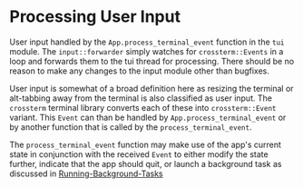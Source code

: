 # Processing User Input

User input handled by the `App.process_terminal_event` function in the `tui` module. The `input::forwarder` simply watches for `crossterm::Events` in a loop and forwards them to the tui thread for processing. There should be no reason to make any changes to the input module other than bugfixes.

User input is somewhat of a broad definition here as resizing the terminal or alt-tabbing away from the terminal is also classified as user input. The `crossterm` terminal library converts each of these into `crossterm::Event` variant. This `Event` can than be handled by `App.process_terminal_event` or by another function that is called by the `process_terminal_event`.

The `process_terminal_event` function may make use of the app's current state in conjunction with the received `Event` to either modify the state further, indicate that the app should quit, or launch a background task as discussed in [Running-Background-Tasks](Running-Background-Tasks.md)


